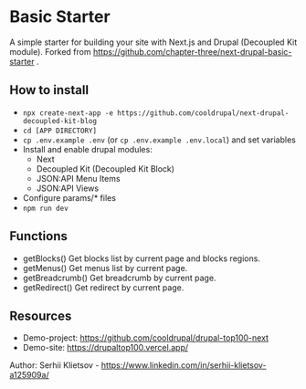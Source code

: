 # Basic Starter

A simple starter for building your site with Next.js and Drupal (Decoupled Kit module).
Forked from https://github.com/chapter-three/next-drupal-basic-starter .

## How to install

  - `npx create-next-app -e https://github.com/cooldrupal/next-drupal-decoupled-kit-blog`
  - `cd [APP DIRECTORY]`
  - `cp .env.example .env` (or `cp .env.example .env.local`) and set variables
  - Install and enable drupal modules:
    - Next
    - Decoupled Kit (Decoupled Kit Block)
    - JSON:API Menu Items
    - JSON:API Views
  - Configure params/* files
  - `npm run dev`

## Functions

  - getBlocks()
    Get blocks list by current page and blocks regions.
  - getMenus()
    Get menus list by current page.
  - getBreadcrumb()
    Get breadcrumb by current page.
  - getRedirect()
    Get redirect by current page.

## Resources

  - Demo-project: https://github.com/cooldrupal/drupal-top100-next
  - Demo-site: https://drupaltop100.vercel.app/

  Author: Serhii Klietsov - https://www.linkedin.com/in/serhii-klietsov-a125909a/
